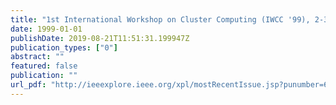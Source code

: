 ```yaml
---
title: "1st International Workshop on Cluster Computing (IWCC '99), 2-3 December 1999, Melbourne, Australia"
date: 1999-01-01
publishDate: 2019-08-21T11:51:31.199947Z
publication_types: ["0"]
abstract: ""
featured: false
publication: ""
url_pdf: "http://ieeexplore.ieee.org/xpl/mostRecentIssue.jsp?punumber=6595"
---
```


